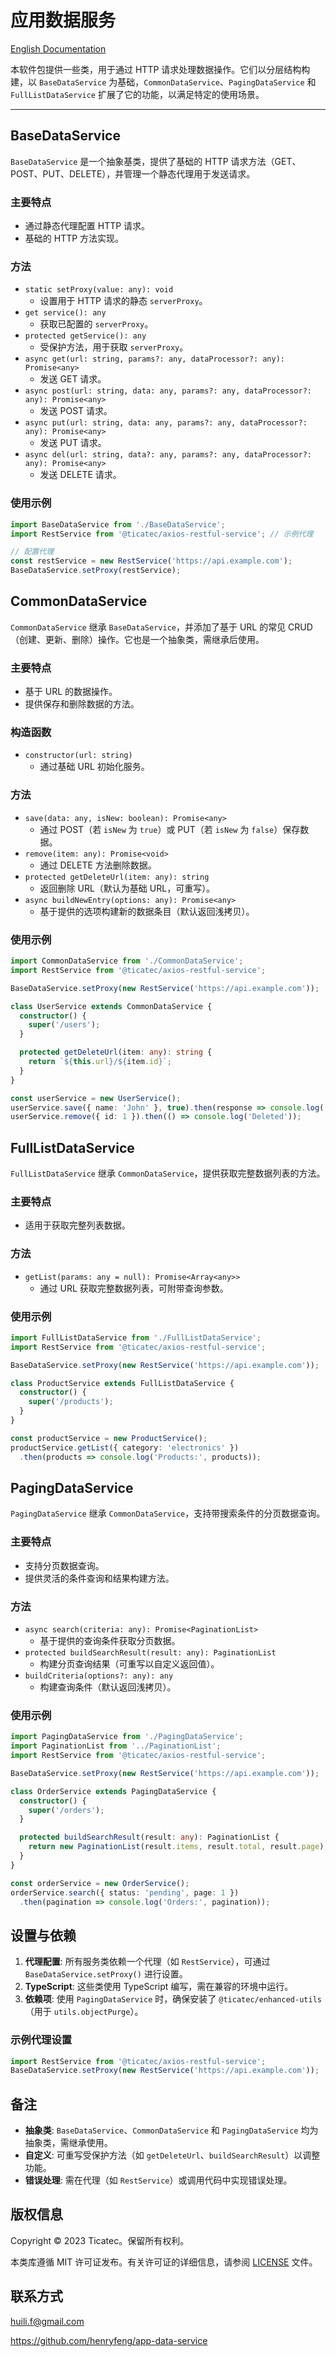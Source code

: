 # 应用数据服务

[English Documentation](./README.md)

本软件包提供一些类，用于通过 HTTP 请求处理数据操作。它们以分层结构构建，以 `BaseDataService` 为基础，`CommonDataService`、`PagingDataService` 和 `FullListDataService` 扩展了它的功能，以满足特定的使用场景。

---

## BaseDataService

`BaseDataService` 是一个抽象基类，提供了基础的 HTTP 请求方法（GET、POST、PUT、DELETE），并管理一个静态代理用于发送请求。

### 主要特点
- 通过静态代理配置 HTTP 请求。
- 基础的 HTTP 方法实现。

### 方法
- `static setProxy(value: any): void`
    - 设置用于 HTTP 请求的静态 `serverProxy`。
- `get service(): any`
    - 获取已配置的 `serverProxy`。
- `protected getService(): any`
    - 受保护方法，用于获取 `serverProxy`。
- `async get(url: string, params?: any, dataProcessor?: any): Promise<any>`
    - 发送 GET 请求。
- `async post(url: string, data: any, params?: any, dataProcessor?: any): Promise<any>`
    - 发送 POST 请求。
- `async put(url: string, data: any, params?: any, dataProcessor?: any): Promise<any>`
    - 发送 PUT 请求。
- `async del(url: string, data?: any, params?: any, dataProcessor?: any): Promise<any>`
    - 发送 DELETE 请求。

### 使用示例

```ts
import BaseDataService from './BaseDataService';
import RestService from '@ticatec/axios-restful-service'; // 示例代理

// 配置代理
const restService = new RestService('https://api.example.com');
BaseDataService.setProxy(restService);

```

## CommonDataService

`CommonDataService` 继承 `BaseDataService`，并添加了基于 URL 的常见 CRUD（创建、更新、删除）操作。它也是一个抽象类，需继承后使用。

### 主要特点
* 基于 URL 的数据操作。
* 提供保存和删除数据的方法。

### 构造函数
* `constructor(url: string)`
    * 通过基础 URL 初始化服务。

### 方法
* `save(data: any, isNew: boolean): Promise<any>`
    * 通过 POST（若 `isNew` 为 `true`）或 PUT（若 `isNew` 为 `false`）保存数据。
* `remove(item: any): Promise<void>`
    * 通过 DELETE 方法删除数据。
* `protected getDeleteUrl(item: any): string`
    * 返回删除 URL（默认为基础 URL，可重写）。
* `async buildNewEntry(options: any): Promise<any>`
    * 基于提供的选项构建新的数据条目（默认返回浅拷贝）。

### 使用示例

```ts
import CommonDataService from './CommonDataService';
import RestService from '@ticatec/axios-restful-service';

BaseDataService.setProxy(new RestService('https://api.example.com'));

class UserService extends CommonDataService {
  constructor() {
    super('/users');
  }

  protected getDeleteUrl(item: any): string {
    return `${this.url}/${item.id}`;
  }
}

const userService = new UserService();
userService.save({ name: 'John' }, true).then(response => console.log('Saved:', response));
userService.remove({ id: 1 }).then(() => console.log('Deleted'));
```

## FullListDataService

`FullListDataService` 继承 `CommonDataService`，提供获取完整数据列表的方法。

### 主要特点
* 适用于获取完整列表数据。

### 方法
* `getList(params: any = null): Promise<Array<any>>`
    * 通过 URL 获取完整数据列表，可附带查询参数。

### 使用示例

```ts
import FullListDataService from './FullListDataService';
import RestService from '@ticatec/axios-restful-service';

BaseDataService.setProxy(new RestService('https://api.example.com'));

class ProductService extends FullListDataService {
  constructor() {
    super('/products');
  }
}

const productService = new ProductService();
productService.getList({ category: 'electronics' })
  .then(products => console.log('Products:', products));
```

## PagingDataService

`PagingDataService` 继承 `CommonDataService`，支持带搜索条件的分页数据查询。

### 主要特点

* 支持分页数据查询。
* 提供灵活的条件查询和结果构建方法。

### 方法

* `async search(criteria: any): Promise<PaginationList>`
    * 基于提供的查询条件获取分页数据。
* `protected buildSearchResult(result: any): PaginationList`
    * 构建分页查询结果（可重写以自定义返回值）。
* `buildCriteria(options?: any): any`
    * 构建查询条件（默认返回浅拷贝）。

### 使用示例

```ts
import PagingDataService from './PagingDataService';
import PaginationList from '../PaginationList';
import RestService from '@ticatec/axios-restful-service';

BaseDataService.setProxy(new RestService('https://api.example.com'));

class OrderService extends PagingDataService {
  constructor() {
    super('/orders');
  }

  protected buildSearchResult(result: any): PaginationList {
    return new PaginationList(result.items, result.total, result.page);
  }
}

const orderService = new OrderService();
orderService.search({ status: 'pending', page: 1 })
  .then(pagination => console.log('Orders:', pagination));
```

## 设置与依赖
1. **代理配置**: 所有服务类依赖一个代理（如 `RestService`），可通过 `BaseDataService.setProxy()` 进行设置。
2. **TypeScript**: 这些类使用 TypeScript 编写，需在兼容的环境中运行。
3. **依赖项**: 使用 `PagingDataService` 时，确保安装了 `@ticatec/enhanced-utils`（用于 `utils.objectPurge`）。

### 示例代理设置

```ts
import RestService from '@ticatec/axios-restful-service';
BaseDataService.setProxy(new RestService('https://api.example.com'));
```

## 备注
* **抽象类**: `BaseDataService`、`CommonDataService` 和 `PagingDataService` 均为抽象类，需继承使用。
* **自定义**: 可重写受保护方法（如 `getDeleteUrl`、`buildSearchResult`）以调整功能。
* **错误处理**: 需在代理（如 `RestService`）或调用代码中实现错误处理。

## 版权信息

Copyright © 2023 Ticatec。保留所有权利。

本类库遵循 MIT 许可证发布。有关许可证的详细信息，请参阅 [LICENSE](LICENSE) 文件。

## 联系方式

huili.f@gmail.com

https://github.com/henryfeng/app-data-service